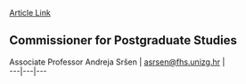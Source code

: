 [Article Link](https://www.fhs.hr/en/postgraduate_study/vice_dean_research)

## Commissioner for Postgraduate Studies
Associate Professor Andreja Sršen |  [a](javascript:cms_mail\('nhrvatic','hrstud.hr','',''\))srsen@fhs.unizg.hr |   
---|---|---  
  

